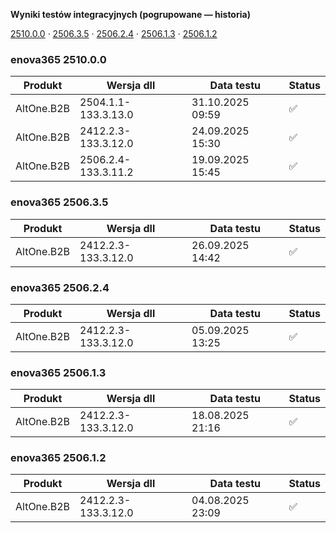 **Wyniki testów integracyjnych (pogrupowane — historia)**

[2510.0.0](#enova365-251000) · [2506.3.5](#enova365-250635) · [2506.2.4](#enova365-250624) · [2506.1.3](#enova365-250613) · [2506.1.2](#enova365-250612)

### enova365 2510.0.0

| Produkt    | Wersja dll          | Data testu       | Status |
|------------|---------------------|------------------|--------|
| AltOne.B2B | 2504.1.1-133.3.13.0 | 31.10.2025 09:59 | ✅      |
| AltOne.B2B | 2412.2.3-133.3.12.0 | 24.09.2025 15:30 | ✅      |
| AltOne.B2B | 2506.2.4-133.3.11.2 | 19.09.2025 15:45 | ✅      |

### enova365 2506.3.5

| Produkt    | Wersja dll          | Data testu       | Status |
|------------|---------------------|------------------|--------|
| AltOne.B2B | 2412.2.3-133.3.12.0 | 26.09.2025 14:42 | ✅      |

### enova365 2506.2.4

| Produkt    | Wersja dll          | Data testu       | Status |
|------------|---------------------|------------------|--------|
| AltOne.B2B | 2412.2.3-133.3.12.0 | 05.09.2025 13:25 | ✅      |

### enova365 2506.1.3

| Produkt    | Wersja dll          | Data testu       | Status |
|------------|---------------------|------------------|--------|
| AltOne.B2B | 2412.2.3-133.3.12.0 | 18.08.2025 21:16 | ✅      |

### enova365 2506.1.2

| Produkt    | Wersja dll          | Data testu       | Status |
|------------|---------------------|------------------|--------|
| AltOne.B2B | 2412.2.3-133.3.12.0 | 04.08.2025 23:09 | ✅      |

